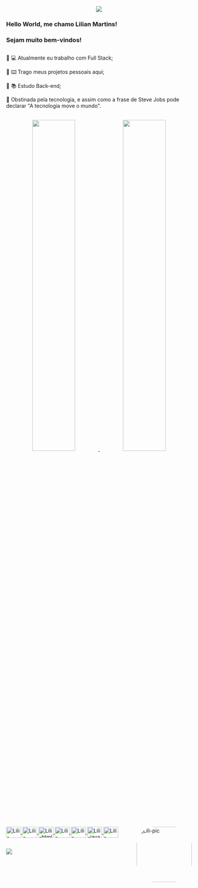 <div align="center">
  <img src= "https://cdn.discordapp.com/attachments/520009620098514944/916851703922450462/esseee.png"/>
</div>

### Hello World, me chamo Lilian Martins! 
### Sejam muito bem-vindos!

##

🌟 💻 Atualmente eu trabalho com Full Stack;

🌟 ⌨️  Trago meus projetos pessoais aqui; 

🌟 📚 Estudo Back-end;

🌟 Obstinada pela tecnologia, e assim como a frase de Steve Jobs pode declarar "A tecnologia move o mundo".


##

<div align="center">
  <a href="https://github.com/LilianMartins">
  <img width="48%" src="https://github-readme-stats.vercel.app/api?username=LilianMartins&show_icons=true&theme=synthwave&include_all_commits=true&count_private=true"/>
  <img width="48%" src="https://github-readme-stats.vercel.app/api/top-langs/?username=LilianMartins&layout=compact&langs_count=7&theme=synthwave"/>
</div>

##
 

<div style="display: inline_block"><br>
  <img align="center" alt="Lili-javascript" height="30" width="40" src="https://cdn.jsdelivr.net/gh/devicons/devicon/icons/javascript/javascript-original.svg">
  <img align="center" alt="Lili-boot" height="30" width="40" src="https://cdn.jsdelivr.net/gh/devicons/devicon/icons/bootstrap/bootstrap-plain.svg" />
  <img align="center" alt="Lili-html" height="30" width="40" src="https://cdn.jsdelivr.net/gh/devicons/devicon/icons/css3/css3-original.svg" >
  <img align="center" alt="Lili-html5" height="30" width="40" src="https://cdn.jsdelivr.net/gh/devicons/devicon/icons/html5/html5-original.svg">
  <img align="center" alt="Lili-kotlin" height="30" width="40" src="https://cdn.jsdelivr.net/gh/devicons/devicon/icons/kotlin/kotlin-original.svg">
  <img align="center" alt="Lili-java" height="30" width="40" src="https://cdn.jsdelivr.net/gh/devicons/devicon/icons/java/java-original.svg">
  <img align="center" alt="Lili-oracle" height="30" width="40" src="https://cdn.jsdelivr.net/gh/devicons/devicon/icons/oracle/oracle-original.svg">
  <img align="right" alt="Lili-pic" height="150" style="border-radius:50px;" src="https://cdn.discordapp.com/attachments/520009620098514944/916845107276304444/download20211206211410.png"
</div>
  
 

  ##
 
<div>
  <a href="https://www.linkedin.com/in/rafaella-ballerini-45875016a" target="_blank"><img src="https://img.shields.io/badge/-LinkedIn-%230077B5?style=for-the-badge&logo=linkedin&logoColor=white" target="_blank"></a> 
 
